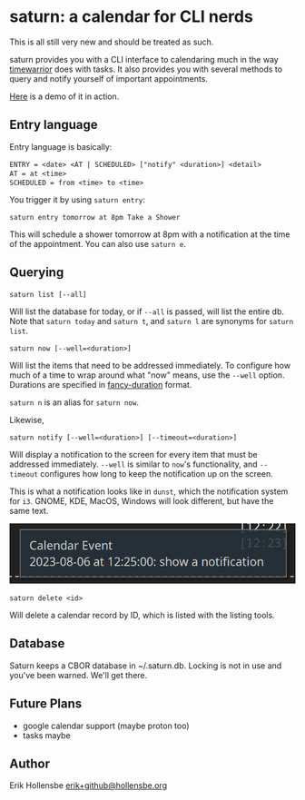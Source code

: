 # saturn: a calendar for CLI nerds

This is all still very new and should be treated as such.

saturn provides you with a CLI interface to calendaring much in the way [timewarrior](https://github.com/GothenburgBitFactory/timewarrior) does with tasks. It also provides you with several methods to query and notify yourself of important appointments.

[Here](https://asciinema.org/a/XkRCXcgucQCRYassutGLMlWqq) is a demo of it in action.

## Entry language

Entry language is basically:

```
ENTRY = <date> <AT | SCHEDULED> ["notify" <duration>] <detail>
AT = at <time>
SCHEDULED = from <time> to <time>
```

You trigger it by using `saturn entry`:

```
saturn entry tomorrow at 8pm Take a Shower
```

This will schedule a shower tomorrow at 8pm with a notification at the time of
the appointment. You can also use `saturn e`.

## Querying

```
saturn list [--all]
```

Will list the database for today, or if `--all` is passed, will list the entire
db. Note that `saturn today` and `saturn t`, and `saturn l` are synonyms for
`saturn list`.

```
saturn now [--well=<duration>]
```

Will list the items that need to be addressed immediately. To configure how
much of a time to wrap around what "now" means, use the `--well` option.
Durations are specified in
[fancy-duration](https://github.com/erikh/fancy-duration) format.

`saturn n` is an alias for `saturn now`.

Likewise,

```
saturn notify [--well=<duration>] [--timeout=<duration>]
```

Will display a notification to the screen for every item that must be addressed
immediately. `--well` is similar to `now`'s functionality, and `--timeout`
configures how long to keep the notification up on the screen.

This is what a notification looks like in `dunst`, which the notification
system for `i3`. GNOME, KDE, MacOS, Windows will look different, but have the
same text.

<center><img src="notification.png" /></center>

```
saturn delete <id>
```

Will delete a calendar record by ID, which is listed with the listing tools.

## Database

Saturn keeps a CBOR database in ~/.saturn.db. Locking is not in use and you've
been warned. We'll get there.

## Future Plans

-   google calendar support (maybe proton too)
-   tasks maybe

## Author

Erik Hollensbe <erik+github@hollensbe.org>
